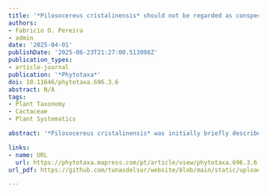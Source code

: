```yaml
---
title: '*Pilosocereus cristalinensis* should not be regarded as conspecific with *P. machrisii* (Cereeae, Cactaceae)'
authors:
- Fabricio O. Pereira
- admin
date: '2025-04-01'
publishDate: '2025-06-23T21:27:00.513098Z'
publication_types:
- article-journal
publication: '*Phytotaxa*'
doi: 10.11646/phytotaxa.696.3.6
abstract: N/A
tags:
- Plant Taxonomy
- Cactaceae
- Plant Systematics

abstract: '*Pilosocereus cristalinensis* was initially briefly described and later expanded and illustrated by Braun & Esteves (1987). Since then, it has been compared to *P. machrisii*, from which it differs by a combination of morphological traits and geographic distribution. However, Zappi (1994), in her taxonomic revision of *Pilosocereus* in Brazil, synonymized *P. cristalinensis* with *P. machrisii*, a treatment that has been followed until now. Recent molecular studies, however, demonstrate that *P. machrisii* and *P. cristalinensis* are not closely related phylogenetically. Based on these results, as well as fieldwork and morphological analyses, we propose the recognition of *P. cristalinensis* as a species distinct from *P. machrisii*.'

links:
- name: URL
  url: https://phytotaxa.mapress.com/pt/article/view/phytotaxa.696.3.6
url_pdf: https://github.com/tunasdelsur/website/blob/main/static/uploads/Pereira%20%26%20K%C3%B6hler%202025%20-%20Pilosocereus%20cristalinensis%20should%20not%20be%20regarded%20as%20conspecific%20with%20machrisii.pdf

---
```

